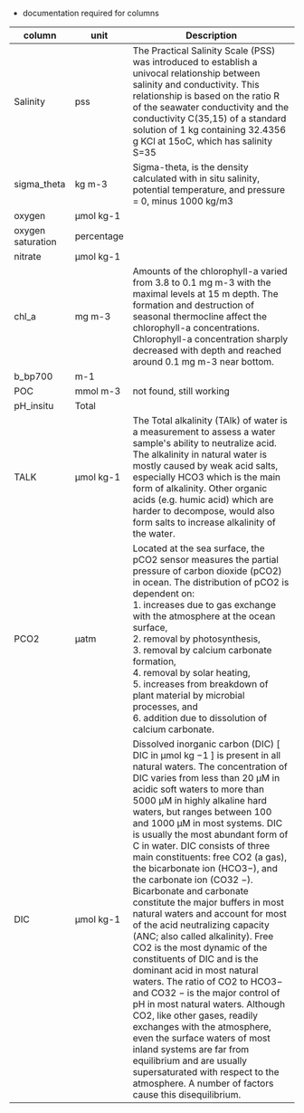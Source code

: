 - documentation required for columns







| column | unit | Description |
|--------|------|----|
| Salinity | pss | The Practical Salinity Scale (PSS) was introduced to establish a univocal relationship between salinity and conductivity. This relationship is based on the ratio R of the seawater conductivity and the conductivity C(35,15) of a standard solution of 1 kg containing 32.4356 g KCl at 15oC, which has salinity S=35 |
| sigma_theta |kg m-3 | Sigma-theta, is the density calculated with in situ salinity, potential temperature, and pressure = 0, minus 1000 kg/m3 |
| oxygen | µmol kg-1 | 
| oxygen saturation | percentage |
| nitrate | µmol kg-1 |
| chl_a | mg m-3 | Amounts of the chlorophyll-a varied from 3.8 to 0.1 mg m-3 with the maximal levels at 15 m depth. The formation and destruction of seasonal thermocline affect the chlorophyll-a concentrations. Chlorophyll-a concentration sharply decreased with depth and reached around 0.1 mg m-3 near bottom. |
| b_bp700 | m-1 |
| POC | mmol m-3 | not found, still working |
| pH_insitu | Total |
| TALK | µmol kg-1 | The Total alkalinity (TAlk) of water is a measurement to assess a water sample's ability to neutralize acid. The alkalinity in natural water is mostly caused by weak acid salts, especially HCO3 which is the main form of alkalinity. Other organic acids (e.g. humic acid) which are harder to decompose, would also form salts to increase alkalinity of the water.|
| PCO2 | µatm | Located at the sea surface, the pCO2 sensor measures the partial pressure of carbon dioxide (pCO2) in ocean. The distribution of pCO2 is dependent on: <br> 1. increases due to gas exchange with the atmosphere at the ocean surface, <br> 2. removal by photosynthesis, <br> 3. removal by calcium carbonate formation, <br> 4. removal by solar heating, <br> 5. increases from breakdown of plant material by microbial processes, and <br> 6. addition due to dissolution of calcium carbonate. |
| DIC | µmol kg-1 | Dissolved inorganic carbon (DIC) [ DIC in µmol kg −1 ] is present in all natural waters. The concentration of DIC varies from less than 20 μM in acidic soft waters to more than 5000 μM in highly alkaline hard waters, but ranges between 100 and 1000 μM in most systems. DIC is usually the most abundant form of C in water. DIC consists of three main constituents: free CO2 (a gas), the bicarbonate ion (HCO3−), and the carbonate ion (CO32 −). Bicarbonate and carbonate constitute the major buffers in most natural waters and account for most of the acid neutralizing capacity (ANC; also called alkalinity). Free CO2 is the most dynamic of the constituents of DIC and is the dominant acid in most natural waters. The ratio of CO2 to HCO3− and CO32 − is the major control of pH in most natural waters. Although CO2, like other gases, readily exchanges with the atmosphere, even the surface waters of most inland systems are far from equilibrium and are usually supersaturated with respect to the atmosphere. A number of factors cause this disequilibrium. |

